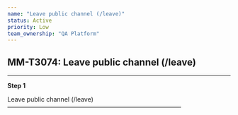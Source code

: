 ```yaml
---
name: "Leave public channel (/leave)"
status: Active
priority: Low
team_ownership: "QA Platform"
---
```


## MM-T3074: Leave public channel (/leave)

---

**Step 1**

Leave public channel (/leave)\
————————————————————————————
